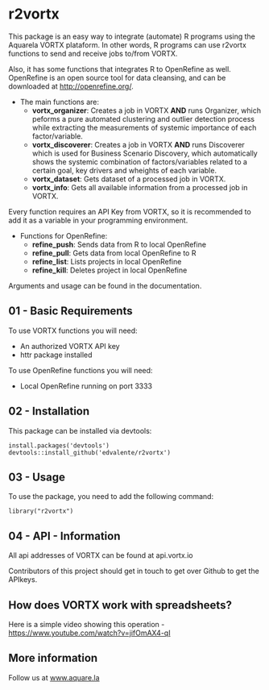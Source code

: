 # r2vortx
This package is an easy way to integrate (automate) R programs using the Aquarela VORTX plataform. In other words, R programs can use r2vortx functions to send and receive jobs to/from VORTX.

Also, it has some functions that integrates R to OpenRefine as well. OpenRefine is an open source tool for data cleansing, and can be downloaded at http://openrefine.org/.

 - The main functions are:
   - **vortx_organizer**: Creates a job in VORTX **AND** runs Organizer, which peforms a pure automated clustering and outlier detection process while extracting the measurements of systemic importance of each factor/variable.
   - **vortx_discoverer**: Creates a job in VORTX **AND** runs Discoverer which is used for Business Scenario Discovery, which automatically shows the systemic combination of factors/variables related to a certain goal, key drivers and wheights of each variable.
   - **vortx_dataset**: Gets dataset of a processed job in VORTX.
   - **vortx_info**: Gets all available information from a processed job in VORTX.

Every function requires an API Key from VORTX, 
so it is recommended to add it as a variable in your programming environment.
 
 - Functions for OpenRefine:
   - **refine_push**: Sends data from R to local OpenRefine
   - **refine_pull**: Gets data from local OpenRefine to R
   - **refine_list**: Lists projects in local OpenRefine
   - **refine_kill**: Deletes project in local OpenRefine

Arguments and usage can be found in the documentation.

## 01 - Basic Requirements

To use VORTX functions you will need: 
  - An authorized VORTX API key 
  - httr package installed
  
To use OpenRefine functions you will need:
  - Local OpenRefine running on port 3333
  

## 02 - Installation

This package can be installed via devtools:
```
install.packages('devtools')
devtools::install_github('edvalente/r2vortx')
```

## 03 - Usage

To use the package, you need to add the following command:
```
library("r2vortx")
```

## 04 - API - Information
All api addresses of VORTX can be found at api.vortx.io 

Contributors of this project should get in touch to get over Github to get the APIkeys. 

## How does VORTX work with spreadsheets? 
Here is a simple video showing this operation - https://www.youtube.com/watch?v=jifOmAX4-qI

## More information
Follow us at www.aquare.la 

